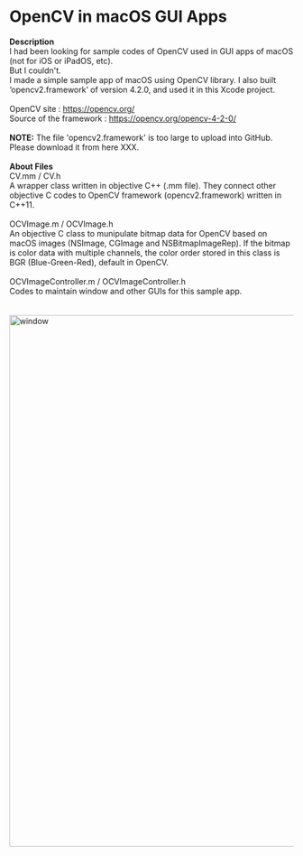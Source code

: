 # OpenCV in macOS GUI Apps
<b>Description</b><br>
I had been looking for sample codes of OpenCV used in GUI apps of macOS (not for iOS or iPadOS, etc).<br>
But I couldn't.<br>
I made a simple sample app of macOS using OpenCV library. I also built ‘opencv2.framework’ of version 4.2.0, and used it in this Xcode project.<br>
<br>
OpenCV site : https://opencv.org/<br>
Source of the framework : https://opencv.org/opencv-4-2-0/<br>
<br>
<b>NOTE:</b> The file 'opencv2.framework' is too large to upload into GitHub. Please download it from here XXX.<br>
<br>
<b>About Files</b><br>
CV.mm / CV.h<br>
A wrapper class written in objective C++ (.mm file). They connect other objective C codes to OpenCV framework (opencv2.framework) written in C++11.<br>
<br>
OCVImage.m / OCVImage.h<br>
An objective C class to munipulate bitmap data for OpenCV based on macOS images (NSImage, CGImage and NSBitmapImageRep). If the bitmap is color data with multiple channels, the color order stored in this class is BGR (Blue-Green-Red), default in OpenCV.<br>
<br>
OCVImageController.m / OCVImageController.h<br>
Codes to maintain window and other GUIs for this sample app.<br>
<br>
<br>
<img width="942" alt="window" src="https://user-images.githubusercontent.com/52600509/71859174-4b9d9b00-3131-11ea-816e-ae7cf78d976b.png">
